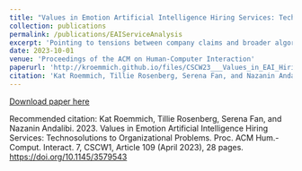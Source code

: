 ```yaml
---
title: "Values in Emotion Artificial Intelligence Hiring Services: Technosolutions to Organizational Problems"
collection: publications
permalink: /publications/EAIServiceAnalysis 
excerpt: 'Pointing to tensions between company claims and broader algorithmic fairness and equity scholarship, we argue that EAI service claims dangerously obscure the potential harms introduced by EAI and reinforce exclusionary hiring practices despite their concurrent claims of debiasing hiring processes and outcomes. Lastly, we discuss this work’s implications for design and policy to address deception and unfairness in EAI hiring services.'
date: 2023-10-01
venue: 'Proceedings of the ACM on Human-Computer Interaction'
paperurl: 'http://kroemmich.github.io/files/CSCW23___Values_in_EAI_Hiring_Services__Technosolutions_to_Organizational_Problems_CameraReady-4.pdf'
citation: 'Kat Roemmich, Tillie Rosenberg, Serena Fan, and Nazanin Andalibi. 2023. Values in Emotion Artificial Intelligence Hiring Services: Technosolutions to Organizational Problems. Proc. ACM Hum.-Comput. Interact. 7, CSCW1, Article 109 (April 2023), 28 pages. https://doi.org/10.1145/3579543'
---
```



[Download paper here](https://kroemmich.github.io/files/CSCW23___Values_in_EAI_Hiring_Services__Technosolutions_to_Organizational_Problems_CameraReady-4.pdf)


Recommended citation: Kat Roemmich, Tillie Rosenberg, Serena Fan, and Nazanin Andalibi. 2023. Values in Emotion Artificial Intelligence Hiring Services: Technosolutions to Organizational Problems. Proc. ACM Hum.-Comput. Interact. 7, CSCW1, Article 109 (April 2023), 28 pages. https://doi.org/10.1145/3579543
